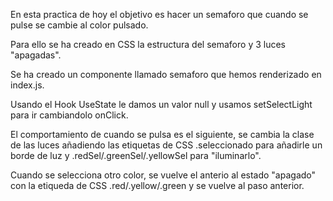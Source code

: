 En esta practica de hoy el objetivo es hacer un semaforo que cuando se pulse se cambie al color pulsado.

Para ello se ha creado en CSS la estructura del semaforo y 3 luces "apagadas".

Se ha creado un componente llamado semaforo que hemos renderizado en index.js.

Usando el Hook UseState le damos un valor null y usamos setSelectLight para ir cambiandolo onClick.

El comportamiento de cuando se pulsa es el siguiente, se cambia la clase de las luces añadiendo las etiquetas de CSS .seleccionado para añadirle un borde de luz y .redSel/.greenSel/.yellowSel para "iluminarlo".

Cuando se selecciona otro color, se vuelve el anterio al estado "apagado" con la etiqueda de CSS .red/.yellow/.green y se vuelve al paso anterior.